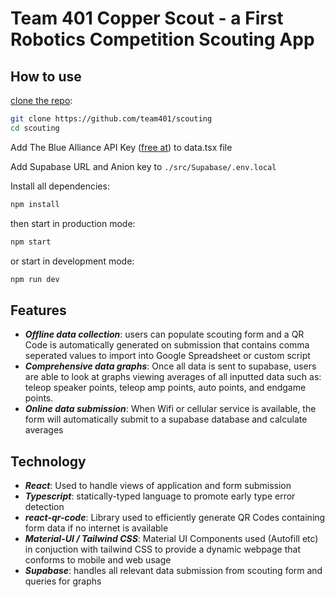 # Team 401 Copper Scout -  a First Robotics Competition Scouting App

## How to use

[clone the repo](https://github.com/team401/scouting):

<!-- #default-branch-switch -->

```bash
git clone https://github.com/team401/scouting
cd scouting
```

Add The Blue Alliance API Key ([free at](thebluealliance.com)) to data.tsx file

Add Supabase URL and Anion key to ```./src/Supabase/.env.local```

Install all dependencies: 
```bash
npm install
```

then start in production mode:
```bash
npm start
```

or start in development mode:
```bash
npm run dev
```


## Features

- ***Offline data collection***: users can populate scouting form and a QR Code is automatically generated on submission that contains comma seperated values to import into Google Spreadsheet or custom script
- ***Comprehensive data graphs***: Once all data is sent to supabase, users are able to look at graphs viewing averages of all inputted data such as: teleop speaker points, teleop amp points, auto points, and endgame points.
- ***Online data submission***: When Wifi or cellular service is available, the form will automatically submit to a supabase database and calculate averages

## Technology

- ***React***: Used to handle views of application and form submission
- ***Typescript***: statically-typed language to promote early type error detection
- ***react-qr-code***: Library used to efficiently generate QR Codes containing form data if no internet is available
- ***Material-UI / Tailwind CSS***: Material UI Components used (Autofill etc) in conjuction with tailwind CSS to provide a dynamic webpage that conforms to mobile and web usage
- ***Supabase***: handles all relevant data submission from scouting form and queries for graphs
